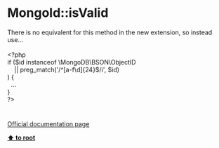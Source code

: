 # MongoId::isValid




<div class="phpcode"><span class="html">
There is no equivalent for this method in the new extension, so instead use&#x2026;<br><br><span class="default">&lt;?php<br></span><span class="keyword">if (</span><span class="default">$id </span><span class="keyword">instanceof \</span><span class="default">MongoDB</span><span class="keyword">\</span><span class="default">BSON</span><span class="keyword">\</span><span class="default">ObjectID<br>&#xA0; &#xA0; </span><span class="keyword">|| </span><span class="default">preg_match</span><span class="keyword">(</span><span class="string">&apos;/^[a-f\d]{24}$/i&apos;</span><span class="keyword">, </span><span class="default">$id</span><span class="keyword">)<br>) {<br>&#xA0; </span><span class="default">&#x2026;<br></span><span class="keyword">}<br></span><span class="default">?&gt;</span>
</span>
</div>
  

#

[Official documentation page](https://www.php.net/manual/en/mongoid.isvalid.php)

**[⬆ to root](/)**